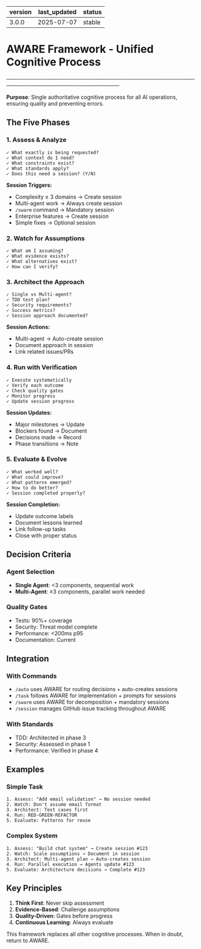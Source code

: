 | version | last_updated | status |
|---------|--------------|--------|
| 3.0.0   | 2025-07-07   | stable |

# AWARE Framework - Unified Cognitive Process

────────────────────────────────────────────────────────────────────────────────

**Purpose**: Single authoritative cognitive process for all AI operations, ensuring quality and preventing errors.

## The Five Phases

### 1. **A**ssess & Analyze
```
✓ What exactly is being requested?
✓ What context do I need?
✓ What constraints exist?  
✓ What standards apply?
✓ Does this need a session? (Y/N)
```

**Session Triggers:**
- Complexity ≥ 3 domains → Create session
- Multi-agent work → Always create session  
- `/swarm` command → Mandatory session
- Enterprise features → Create session
- Simple fixes → Optional session

### 2. **W**atch for Assumptions
```
✓ What am I assuming?
✓ What evidence exists?
✓ What alternatives exist?
✓ How can I verify?
```

### 3. **A**rchitect the Approach  
```
✓ Single vs Multi-agent?
✓ TDD test plan?
✓ Security requirements?
✓ Success metrics?
✓ Session approach documented?
```

**Session Actions:**
- Multi-agent → Auto-create session
- Document approach in session
- Link related issues/PRs

### 4. **R**un with Verification
```
✓ Execute systematically
✓ Verify each outcome
✓ Check quality gates
✓ Monitor progress
✓ Update session progress
```

**Session Updates:**
- Major milestones → Update
- Blockers found → Document
- Decisions made → Record
- Phase transitions → Note

### 5. **E**valuate & Evolve
```
✓ What worked well?
✓ What could improve?
✓ What patterns emerged?
✓ How to do better?
✓ Session completed properly?
```

**Session Completion:**
- Update outcome labels
- Document lessons learned
- Link follow-up tasks
- Close with proper status

## Decision Criteria

### Agent Selection
- **Single Agent**: <3 components, sequential work
- **Multi-Agent**: ≥3 components, parallel work needed

### Quality Gates  
- Tests: 90%+ coverage
- Security: Threat model complete
- Performance: <200ms p95
- Documentation: Current

## Integration

### With Commands
- `/auto` uses AWARE for routing decisions + auto-creates sessions
- `/task` follows AWARE for implementation + prompts for sessions
- `/swarm` uses AWARE for decomposition + mandatory sessions
- `/session` manages GitHub issue tracking throughout AWARE

### With Standards
- TDD: Architected in phase 3
- Security: Assessed in phase 1
- Performance: Verified in phase 4

## Examples

### Simple Task
```
1. Assess: "Add email validation" → No session needed
2. Watch: Don't assume email format
3. Architect: Test cases first
4. Run: RED-GREEN-REFACTOR
5. Evaluate: Patterns for reuse
```

### Complex System
```
1. Assess: "Build chat system" → Create session #123
2. Watch: Scale assumptions → Document in session
3. Architect: Multi-agent plan → Auto-creates session
4. Run: Parallel execution → Agents update #123
5. Evaluate: Architecture decisions → Complete #123
```

## Key Principles

1. **Think First**: Never skip assessment
2. **Evidence-Based**: Challenge assumptions
3. **Quality-Driven**: Gates before progress
4. **Continuous Learning**: Always evaluate

This framework replaces all other cognitive processes. When in doubt, return to AWARE.